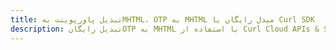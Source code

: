 ---title: تبدیل پاورپوینت بهMHTML، OTP به MHTML مبدل رایگان یا Curl SDKdescription: تبدیل رایگانOTP به MHTML با استفاده از Curl Cloud APIs & SDK. همچنین اسناد Microsoft PowerPoint را در Cloud ایجاد، ویرایش و رندر کنید.---